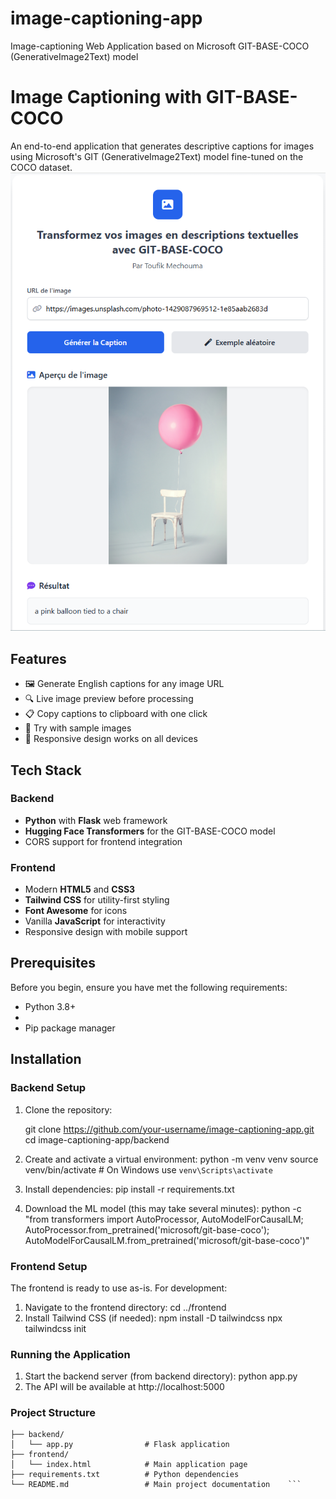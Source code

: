 # image-captioning-app
Image-captioning Web Application based on Microsoft GIT-BASE-COCO (GenerativeImage2Text) model

# Image Captioning with GIT-BASE-COCO
An end-to-end application that generates descriptive captions for images using Microsoft's GIT (GenerativeImage2Text) model fine-tuned on the COCO dataset.
![Demo Screenshot](https://github.com/tmechouma/image-captioning-app/blob/main/captioning-image-ms.png) 



## Features

- 🖼️ Generate English captions for any image URL
- 🔍 Live image preview before processing
- 📋 Copy captions to clipboard with one click
- 🎲 Try with sample images
- 📱 Responsive design works on all devices

## Tech Stack

### Backend
- **Python** with **Flask** web framework
- **Hugging Face Transformers** for the GIT-BASE-COCO model
- CORS support for frontend integration

### Frontend
- Modern **HTML5** and **CSS3**
- **Tailwind CSS** for utility-first styling
- **Font Awesome** for icons
- Vanilla **JavaScript** for interactivity
- Responsive design with mobile support

## Prerequisites

Before you begin, ensure you have met the following requirements:

- Python 3.8+
- 
- Pip package manager

## Installation

### Backend Setup

1. Clone the repository:
   
   git clone https://github.com/your-username/image-captioning-app.git
   cd image-captioning-app/backend
   
2. Create and activate a virtual environment:
   python -m venv venv
   source venv/bin/activate  # On Windows use `venv\Scripts\activate`

3. Install dependencies:
   pip install -r requirements.txt

4. Download the ML model (this may take several minutes):
   python -c "from transformers import AutoProcessor, AutoModelForCausalLM; AutoProcessor.from_pretrained('microsoft/git-base-coco'); AutoModelForCausalLM.from_pretrained('microsoft/git-base-coco')"
   
 ### Frontend Setup
 The frontend is ready to use as-is. For development:
 
 1. Navigate to the frontend directory:
    cd ../frontend
 2. Install Tailwind CSS (if needed):
    npm install -D tailwindcss
    npx tailwindcss init
  ### Running the Application 
  1. Start the backend server (from backend directory):
     python app.py
  2. The API will be available at http://localhost:5000 

  ### Project Structure

   ```image-captioning-app/
   ├── backend/
   │   └── app.py                # Flask application
   ├── frontend/
   │   └── index.html            # Main application page
   ├── requirements.txt          # Python dependencies
   └── README.md                 # Main project documentation    ```











